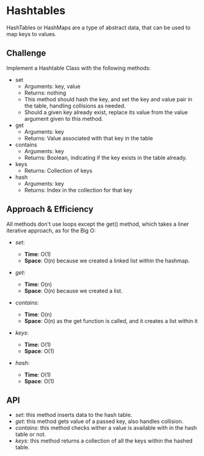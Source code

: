 # Hashtables
<!-- Short summary or background information -->

HashTables or HashMaps are a type of abstract data, that can be used to map keys to values.

## Challenge
<!-- Description of the challenge -->

Implement a Hashtable Class with the following methods:

- set
  - Arguments: key, value
  - Returns: nothing
  - This method should hash the key, and set the key and value pair in the table, handling collisions as needed.
  - Should a given key already exist, replace its value from the value argument given to this method.
- get
  - Arguments: key
  - Returns: Value associated with that key in the table
- contains
  - Arguments: key
  - Returns: Boolean, indicating if the key exists in the table already.
- keys
  - Returns: Collection of keys
- hash
  - Arguments: key
  - Returns: Index in the collection for that key

## Approach & Efficiency
<!-- What approach did you take? Why? What is the Big O space/time for this approach? -->

All methods don't use loops except the get() method, which takes a liner iterative approach, as for the Big O:

- _set_:

  - **Time**: O(1)
  - **Space**: O(n) because we created a linked list within the hashmap.

- _get_:

  - **Time**: O(n)
  - **Space**: O(n) because we created a list.

- _contains_:

  - **Time**: O(n)
  - **Space**: O(n) as the get function is called, and it creates a list within it

- _keys_:

  - **Time**: O(1)
  - **Space**: O(1)

- _hash_:

  - **Time**: O(1)
  - **Space**: O(1)

## API

- _set_: this method inserts data to the hash table.
- _get_: this method gets value of a passed key, also handles collision.
- _contains_: this method checks wither a value is available with in the hash table or not.
- _keys_: this method returns a collection of all the keys within the hashed table.
